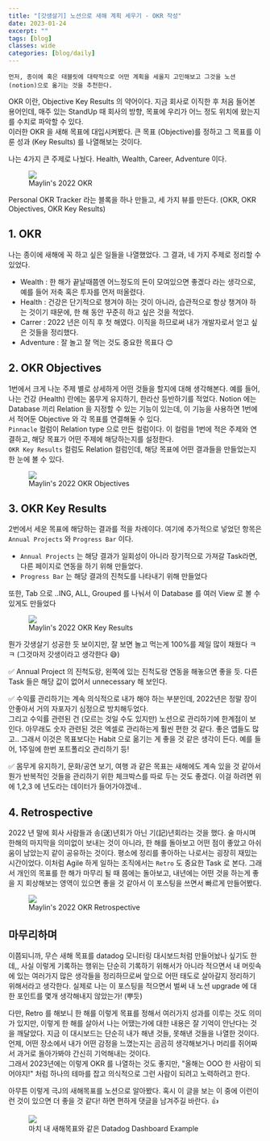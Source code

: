 ```yaml
---
title: "[갓생살기] 노션으로 새해 계획 세우기 - OKR 작성"
date: 2023-01-24
excerpt: ""
tags: [blog]
classes: wide
categories: [blog/daily]
---
```


```
먼저, 종이에 혹은 태블릿에 대략적으로 어떤 계획을 세울지 고민해보고 그것을 노션 (notion)으로 옮기는 것을 추천한다.
```

OKR 이란, Objective Key Results 의 약어이다. 지금 회사로 이직한 후 처음 들어본 용어인데, 매주 있는 StandUp 때 회사의 방향, 목표에 우리가 어느 정도 위치에 왔는지를 수치로 파악할 수 있다.  
이러한 OKR 을 새해 목표에 대입시켜봤다. 큰 목표 (Objective)를 정하고 그 목표를 이룬 성과 (Key Results) 를 나열해보는 것이다.

나는 4가지 큰 주제로 나눴다. Health, Wealth, Career, Adventure 이다.

<figure>
	<img src="https://user-images.githubusercontent.com/49611224/214250830-aee79659-eaa3-4883-852f-9c4d962b6c61.png">
	<figcaption>Maylin's 2022 OKR</figcaption>
</figure>

Personal OKR Tracker 라는 블록을 하나 만들고, 세 가지 뷰를 만든다. (OKR, OKR Objectives, OKR Key Results)

## 1. OKR

나는 종이에 새해에 꼭 하고 싶은 일들을 나열했었다. 그 결과, 네 가지 주제로 정리할 수 있었다.

- Wealth : 한 해가 끝날때쯤엔 어느정도의 돈이 모여있으면 좋겠다 라는 생각으로, 예를 들어 저축 혹은 투자를 먼저 떠올렸다.
- Health : 건강은 단기적으로 챙겨야 하는 것이 아니라, 습관적으로 항상 챙겨야 하는 것이기 때문에, 한 해 동안 꾸준히 하고 싶은 것을 적었다.
- Carrer : 2022 년은 이직 후 첫 해였다. 이직을 하므로써 내가 개발자로서 얻고 싶은 것들을 정리했다.
- Adventure : 잘 놀고 잘 먹는 것도 중요한 목표다 😊

## 2. OKR Objectives

1번에서 크게 나눈 주제 별로 상세하게 어떤 것들을 할지에 대해 생각해본다. 예를 들어, 나는 건강 (Health) 란에는 몸무게 유지하기, 한라산 등반하기를 적었다. Notion 에는 Database 끼리 Relation 을 지정할 수 있는 기능이 있는데, 이 기능을 사용하면 1번에서 적어둔 Objective 와 각 목표를 연결해둘 수 있다.  
`Pinnacle` 컬럼이 Relation type 으로 만든 컬럼이다. 이 컬럼을 1번에 적은 주제와 연결하고, 해당 목표가 어떤 주제에 해당하는지를 설정한다.  
 `OKR Key Results` 컬럼도 Relation 컬럼인데, 해당 목표에 어떤 결과들을 만들었는지 한 눈에 볼 수 있다.

<figure>
	<img src="https://user-images.githubusercontent.com/49611224/214264178-087c2da2-3efd-4faa-b15b-858868de2a73.png">
	<figcaption>Maylin's 2022 OKR Objectives</figcaption>
</figure>

## 3. OKR Key Results

2번에서 세운 목표에 해당하는 결과를 적을 차례이다. 여기에 추가적으로 넣었던 항목은 `Annual Projects` 와 `Progress Bar` 이다.

- `Annual Projects` 는 해당 결과가 일회성이 아니라 장기적으로 가져갈 Task라면, 다른 페이지로 연동을 하기 위해 만들었다.
- `Progress Bar` 는 해당 결과의 진척도를 나타내기 위해 만들었다

또한, Tab 으로 ..ING, ALL, Grouped 를 나눠서 이 Database 를 여러 View 로 볼 수 있게도 만들었다

<figure>
	<img src="https://user-images.githubusercontent.com/49611224/214256139-c1d9a31e-4a1c-4d59-a29f-a95b1d47c1ec.png">
	<figcaption>Maylin's 2022 OKR Key Results</figcaption>
</figure>

뭔가 갓생살기 성공한 듯 보이지만, 잘 보면 놀고 먹는게 100%를 제일 많이 채웠다 ㅋㅋ (그것마저 갓생이라고 생각한다 😅)

✅ Annual Project 의 진척도랑, 왼쪽에 있는 진척도랑 연동을 해놓으면 좋을 듯. 다른 Task 들은 해당 값이 없어서 unnecessary 해 보인다.

✅ 수익률 관리하기는 계속 의식적으로 내가 해야 하는 부분인데, 2022년은 정말 장이 안좋아서 거의 자포자기 심정으로 방치해두었다.  
그리고 수익률 관련된 건 (모르는 것일 수도 있지만) 노션으로 관리하기에 한계점이 보인다. 아무래도 숫자 관련된 것은 엑셀로 관리하는게 훨씬 편한 것 같다. 좋은 앱들도 많고.. 그래서 이것은 목표보다는 Habit 으로 옮기는 게 좋을 것 같은 생각이 든다. 예를 들어, 1주일에 한번 포트폴리오 관리하기 등!

✅ 몸무게 유지하기, 문화/공연 보기, 여행 과 같은 목표는 새해에도 계속 있을 것 같아서 뭔가 반복적인 것들을 관리하기 위한 체크박스를 따로 두는 것도 좋겠다. 이걸 하려면 위에 1,2,3 에 년도라는 데이터가 들어가야겠네..

## 4. Retrospective

2022 년 말에 회사 사람들과 송(送)년회가 아닌 기(記)년회라는 것을 했다. 술 마시며 한해의 마지막을 의미없이 보내는 것이 아니라, 한 해를 돌아보고 어떤 점이 좋았고 아쉬움이 남았는지 같이 공유하는 것이다. 평소에 정리를 좋아하는 나로서는 굉장히 재밌는 시간이었다. 이처럼 Agile 하게 일하는 조직에서는 `Retro` 도 중요한 Task 로 본다. 그래서 개인의 목표를 한 해가 마무리 될 때 쯤에는 돌아보고, 내년에는 어떤 것을 하는게 좋을 지 회상해보는 영역이 있으면 좋을 것 같아서 이 포스팅을 쓰면서 빠르게 만들어봤다.

<figure>
	<img src="https://user-images.githubusercontent.com/49611224/214260361-caf796fc-30ab-4194-8011-0672786df723.png">
	<figcaption>Maylin's 2022 OKR Retrospective</figcaption>
</figure>

## 마무리하며

이쯤되니까, 무슨 새해 목표를 datadog 모니터링 대시보드처럼 만들어놨나 싶기도 한데,, 사실 이렇게 기록하는 행위는 단순히 기록하기 위해서가 아니라 적으면서 내 머릿속에 있는 여러가지 많은 생각들을 정리하므로써 앞으로 어떤 태도로 살아갈지 정리하기 위해서라고 생각한다.
실제로 나는 이 포스팅을 적으면서 벌써 내 노션 upgrade 에 대한 포인트를 몇개 생각해내지 않았는가! (뿌듯)

다만, Retro 를 해보니 한 해를 이렇게 목표를 정해서 여러가지 성과를 이루는 것도 의미가 있지만, 이렇게 한 해를 살아서 나는 어땠는가에 대한 내용은 잘 기억이 안난다는 것을 깨달았다. 지금 이 대시보드는 단순히 내가 해낸 것들, 못해낸 것들을 나열한 것이다. 언제, 어떤 장소에서 내가 어떤 감정을 느꼈는지는 곰곰히 생각해보거나 머리를 쥐어짜서 과거로 돌아가봐야 간신히 기억해내는 것이다.  
그래서 2023년에는 이렇게 OKR 를 나열하는 것도 좋지만, "올해는 OOO 한 사람이 되어야지!" 처럼 하나의 테마를 잡고 의식적으로 그런 사람이 되려고 노력하려고 한다.

아무튼 이렇게 극J의 새해목표를 노션으로 알아봤다. 혹시 이 글을 보는 이 중에 이런이런 것이 있으면 더 좋을 것 같다! 하면 편하게 댓글을 남겨주길 바란다. 👍

<figure>
	<img src="https://imgix.datadoghq.com/img/dashboard/dashboard-header-AmazonELB.png">
	<figcaption>마치 내 새해목표와 같은 Datadog Dashboard Example</figcaption>
</figure>
